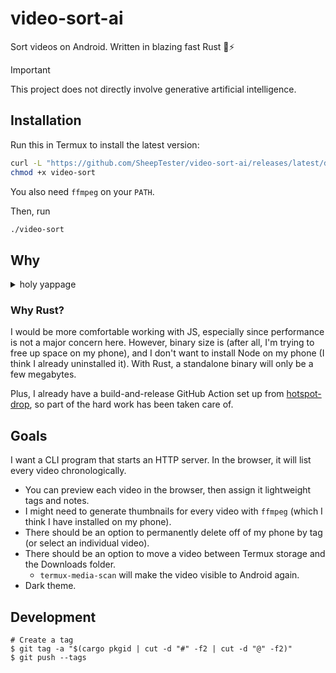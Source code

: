 # video-sort-ai

Sort videos on Android. Written in blazing fast Rust 🦀⚡

> [!IMPORTANT]
> This project does not directly involve generative artificial intelligence.

## Installation

Run this in Termux to install the latest version:

```sh
curl -L "https://github.com/SheepTester/video-sort-ai/releases/latest/download/video-sort" > video-sort
chmod +x video-sort
```

You also need `ffmpeg` on your `PATH`.

Then, run

```sh
./video-sort
```

## Why

<details>
<summary>holy yappage</summary>

I have a Pixel 4a 5g, which has been grandfathered into having unlimited Google Photos storage with the "storage saver" option. This is great for photos, and Google Photos has a convenient button that deletes already backed up photos and videos.

However, I don't trust how it compresses videos---though tbh at this point my senile phone's video quality already looks crunchy---so I want to manually review the videos on my phone to see if I should upload them to another platform, like YouTube or TikTok, before they get compressed by Google Photos. This way, although the video ends up compressed anyways, I avoid double compression. But because I'm lazy, I don't want to review all the videos, so I can't click Google Photo's "free up space" button, so my phone runs out of storage.

The Google Photos app doesn't let you filter by both media type (e.g. video) and whether it's on device, but the Files app does show videos on device. The Files app is good enough tbh, but I find the UX to be suboptimal. For example, deleting a video just marks it as trashed, so you need to go through a separate step to delete it off my phone. The Files app does let you upload a video directly to YouTube, which my app can't offer.

Another issue is that as I'm sorting through videos, there are similar videos that I want to concatenate together on TikTok, which has a decent video editor. That takes effort, though, so I put it off. But it's difficult to make small groups of videos in the Files app I think.

blah blah blah

Another issue is that on TikTok, they use a custom video selector that has all videos together in one stream, most recent first. So I have to sort videos from most recent to earliest, which is fine I guess.

</details>

### Why Rust?

I would be more comfortable working with JS, especially since performance is not a major concern here. However, binary size is (after all, I'm trying to free up space on my phone), and I don't want to install Node on my phone (I think I already uninstalled it). With Rust, a standalone binary will only be a few megabytes.

Plus, I already have a build-and-release GitHub Action set up from [hotspot-drop](https://github.com/SheepTester/hotspot-drop), so part of the hard work has been taken care of.

## Goals

I want a CLI program that starts an HTTP server. In the browser, it will list every video chronologically.

- You can preview each video in the browser, then assign it lightweight tags and notes.
- I might need to generate thumbnails for every video with `ffmpeg` (which I think I have installed on my phone).
- There should be an option to permanently delete off of my phone by tag (or select an individual video).
- There should be an option to move a video between Termux storage and the Downloads folder.
  - `termux-media-scan` will make the video visible to Android again.
- Dark theme.

## Development

```shell
# Create a tag
$ git tag -a "$(cargo pkgid | cut -d "#" -f2 | cut -d "@" -f2)"
$ git push --tags
```
